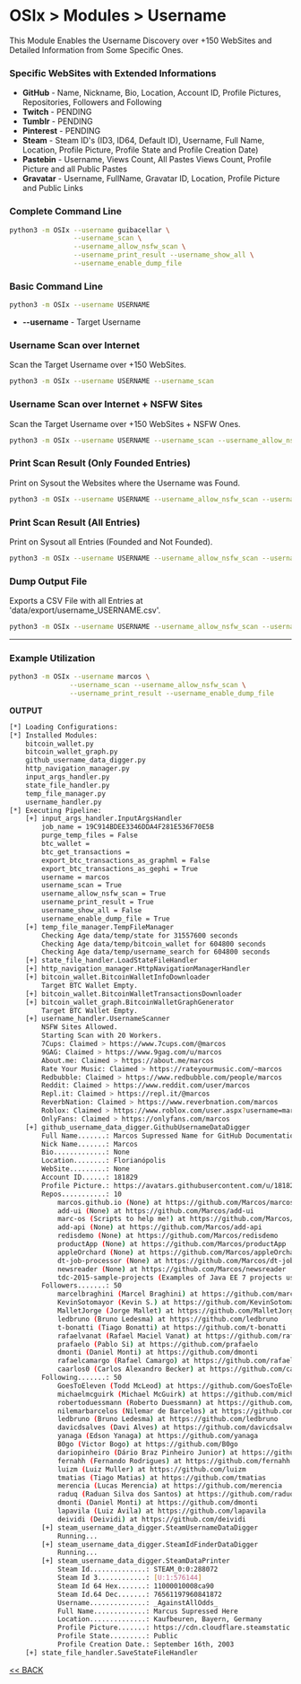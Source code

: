 # OSIx > Modules > Username

This Module Enables the Username Discovery over +150 WebSites and Detailed Information from Some Specific Ones.

### Specific WebSites with Extended Informations
  * **GitHub** - Name, Nickname, Bio, Location, Account ID, Profile Pictures, Repositories, Followers and Following
  * **Twitch** - PENDING
  * **Tumblr** - PENDING
  * **Pinterest** - PENDING
  * **Steam** - Steam ID's (ID3, ID64, Default ID), Username, Full Name, Location, Profile Picture, Profile State and Profile Creation Date)
  * **Pastebin** - Username, Views Count, All Pastes Views Count, Profile Picture and all Public Pastes
  * **Gravatar** - Username, FullName, Gravatar ID, Location, Profile Picture and Public Links

### Complete Command Line
```bash
python3 -m OSIx --username guibacellar \
                --username_scan \
                --username_allow_nsfw_scan \
                --username_print_result --username_show_all \
                --username_enable_dump_file
``` 

### Basic Command Line

```bash
python3 -m OSIx --username USERNAME
``` 
 * **--username** - Target Username
 
### Username Scan over Internet

Scan the Target Username over +150 WebSites.
```bash
python3 -m OSIx --username USERNAME --username_scan
``` 

### Username Scan over Internet + NSFW Sites
Scan the Target Username over +150 WebSites + NSFW Ones.
```bash
python3 -m OSIx --username USERNAME --username_scan --username_allow_nsfw_scan
``` 

### Print Scan Result (Only Founded Entries)

Print on Sysout the Websites where the Username was Found.

```bash
python3 -m OSIx --username USERNAME --username_allow_nsfw_scan --username_print_result
``` 

### Print Scan Result (All Entries)

Print on Sysout all Entries (Founded and Not Founded).

```bash
python3 -m OSIx --username USERNAME --username_allow_nsfw_scan --username_print_result --username_show_all
``` 

### Dump Output File

Exports a CSV File with all Entries at 'data/export/username_USERNAME.csv'.

```bash
python3 -m OSIx --username USERNAME --username_allow_nsfw_scan --username_enable_dump_file
``` 

---
### Example Utilization
```bash
python3 -m OSIx --username marcos \
               --username_scan --username_allow_nsfw_scan \
               --username_print_result --username_enable_dump_file
```

**OUTPUT**
```bash
[*] Loading Configurations:
[*] Installed Modules:
	bitcoin_wallet.py
	bitcoin_wallet_graph.py
	github_username_data_digger.py
	http_navigation_manager.py
	input_args_handler.py
	state_file_handler.py
	temp_file_manager.py
	username_handler.py
[*] Executing Pipeline:
	[+] input_args_handler.InputArgsHandler
		job_name = 19C914BDEE3346DDA4F281E536F70E5B
		purge_temp_files = False
		btc_wallet = 
		btc_get_transactions = 
		export_btc_transactions_as_graphml = False
		export_btc_transactions_as_gephi = True
		username = marcos
		username_scan = True
		username_allow_nsfw_scan = True
		username_print_result = True
		username_show_all = False
		username_enable_dump_file = True
	[+] temp_file_manager.TempFileManager
 		Checking Age data/temp/state for 31557600 seconds
 		Checking Age data/temp/bitcoin_wallet for 604800 seconds
 		Checking Age data/temp/username_search for 604800 seconds
	[+] state_file_handler.LoadStateFileHandler
	[+] http_navigation_manager.HttpNavigationManagerHandler
	[+] bitcoin_wallet.BitcoinWalletInfoDownloader
		Target BTC Wallet Empty.
	[+] bitcoin_wallet.BitcoinWalletTransactionsDownloader
	[+] bitcoin_wallet_graph.BitcoinWalletGraphGenerator
		Target BTC Wallet Empty.
	[+] username_handler.UsernameScanner
		NSFW Sites Allowed.
		Starting Scan with 20 Workers.
		7Cups: Claimed > https://www.7cups.com/@marcos
		9GAG: Claimed > https://www.9gag.com/u/marcos
		About.me: Claimed > https://about.me/marcos
		Rate Your Music: Claimed > https://rateyourmusic.com/~marcos
		Redbubble: Claimed > https://www.redbubble.com/people/marcos
		Reddit: Claimed > https://www.reddit.com/user/marcos
		Repl.it: Claimed > https://repl.it/@marcos
		ReverbNation: Claimed > https://www.reverbnation.com/marcos
		Roblox: Claimed > https://www.roblox.com/user.aspx?username=marcos
		OnlyFans: Claimed > https://onlyfans.com/marcos
	[+] github_username_data_digger.GithubUsernameDataDigger
		Full Name.......: Marcos Supressed Name for GitHub Documentation
		Nick Name.......: Marcos
		Bio.............: None
		Location........: Florianópolis
		WebSite.........: None
		Account ID......: 181829
		Profile Picture.: https://avatars.githubusercontent.com/u/181829?v=4
		Repos...........: 10
			marcos.github.io (None) at https://github.com/Marcos/marcos.github.io
			add-ui (None) at https://github.com/Marcos/add-ui
			marc-os (Scripts to help me!) at https://github.com/Marcos/marc-os
			add-api (None) at https://github.com/Marcos/add-api
			redisdemo (None) at https://github.com/Marcos/redisdemo
			productApp (None) at https://github.com/Marcos/productApp
			appleOrchard (None) at https://github.com/Marcos/appleOrchard
			dt-job-processor (None) at https://github.com/Marcos/dt-job-processor
			newsreader (None) at https://github.com/Marcos/newsreader
			tdc-2015-sample-projects (Examples of Java EE 7 projects using Maven) at https://github.com/Marcos/tdc-2015-sample-projects
		Followers.......: 50
			marcelbraghini (Marcel Braghini) at https://github.com/marcelbraghini
			KevinSotomayor (Kevin S.) at https://github.com/KevinSotomayor
			MalletJorge (Jorge Mallet) at https://github.com/MalletJorge
			ledbruno (Bruno Ledesma) at https://github.com/ledbruno
			t-bonatti (Tiago Bonatti) at https://github.com/t-bonatti
			rafaelvanat (Rafael Maciel Vanat) at https://github.com/rafaelvanat
			prafaelo (Pablo Si) at https://github.com/prafaelo
			dmonti (Daniel Monti) at https://github.com/dmonti
			rafaelcamargo (Rafael Camargo) at https://github.com/rafaelcamargo
			caarlos0 (Carlos Alexandro Becker) at https://github.com/caarlos0
		Following.......: 50
			GoesToEleven (Todd McLeod) at https://github.com/GoesToEleven
			michaelmcguirk (Michael McGuirk) at https://github.com/michaelmcguirk
			robertoduessmann (Roberto Duessmann) at https://github.com/robertoduessmann
			nilemarbarcelos (Nilemar de Barcelos) at https://github.com/nilemarbarcelos
			ledbruno (Bruno Ledesma) at https://github.com/ledbruno
			davicdsalves (Davi Alves) at https://github.com/davicdsalves
			yanaga (Edson Yanaga) at https://github.com/yanaga
			B0go (Victor Bogo) at https://github.com/B0go
			dariopinheiro (Dário Braz Pinheiro Junior) at https://github.com/dariopinheiro
			fernahh (Fernando Rodrigues) at https://github.com/fernahh
			luizm (Luiz Muller) at https://github.com/luizm
			tmatias (Tiago Matias) at https://github.com/tmatias
			merencia (Lucas Merencia) at https://github.com/merencia
			raduq (Raduan Silva dos Santos) at https://github.com/raduq
			dmonti (Daniel Monti) at https://github.com/dmonti
			lapavila (Luiz Ávila) at https://github.com/lapavila
			deividi (Deividi) at https://github.com/deividi
        [+] steam_username_data_digger.SteamUsernameDataDigger
            Running...
        [+] steam_username_data_digger.SteamIdFinderDataDigger
            Running...
        [+] steam_username_data_digger.SteamDataPrinter
            Steam Id..............: STEAM_0:0:288072
            Steam Id 3............: [U:1:576144]
            Steam Id 64 Hex.......: 11000010008ca90
            Steam Id.64 Dec.......: 76561197960841872
            Username..............: _AgainstAllOdds_
            Full Name.............: Marcus Supressed Here
            Location..............: Kaufbeuren, Bayern, Germany
            Profile Picture.......: https://cdn.cloudflare.steamstatic.com/steamcommunity/public/images/avatars/ac/acdab7c604bf1e502fa8ae79d004d0b7298eec69_full.jpg
            Profile State.........: Public
            Profile Creation Date.: September 16th, 2003
	[+] state_file_handler.SaveStateFileHandler
```

 [<< BACK](../README.md)